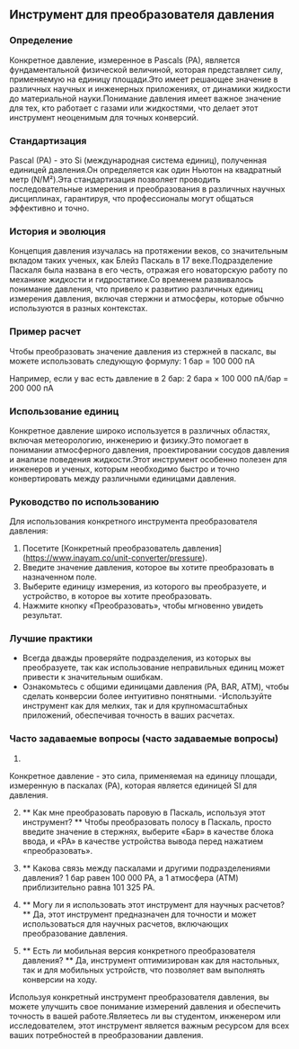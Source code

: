 ## Инструмент для преобразователя давления

### Определение
Конкретное давление, измеренное в Pascals (PA), является фундаментальной физической величиной, которая представляет силу, применяемую на единицу площади.Это имеет решающее значение в различных научных и инженерных приложениях, от динамики жидкости до материальной науки.Понимание давления имеет важное значение для тех, кто работает с газами или жидкостями, что делает этот инструмент неоценимым для точных конверсий.

### Стандартизация
Pascal (PA) - это Si (международная система единиц), полученная единицей давления.Он определяется как один Ньютон на квадратный метр (N/M²).Эта стандартизация позволяет проводить последовательные измерения и преобразования в различных научных дисциплинах, гарантируя, что профессионалы могут общаться эффективно и точно.

### История и эволюция
Концепция давления изучалась на протяжении веков, со значительным вкладом таких ученых, как Блейз Паскаль в 17 веке.Подразделение Паскаля была названа в его честь, отражая его новаторскую работу по механике жидкости и гидростатике.Со временем развивалось понимание давления, что привело к развитию различных единиц измерения давления, включая стержни и атмосферы, которые обычно используются в разных контекстах.

### Пример расчет
Чтобы преобразовать значение давления из стержней в паскалс, вы можете использовать следующую формулу:
1 бар = 100 000 пА

Например, если у вас есть давление в 2 бар:
2 бара × 100 000 пА/бар = 200 000 пА

### Использование единиц
Конкретное давление широко используется в различных областях, включая метеорологию, инженерию и физику.Это помогает в понимании атмосферного давления, проектировании сосудов давления и анализе поведения жидкости.Этот инструмент особенно полезен для инженеров и ученых, которым необходимо быстро и точно конвертировать между различными единицами давления.

### Руководство по использованию
Для использования конкретного инструмента преобразователя давления:
1. Посетите [Конкретный преобразователь давления] (https://www.inayam.co/unit-converter/pressure).
2. Введите значение давления, которое вы хотите преобразовать в назначенном поле.
3. Выберите единицу измерения, из которого вы преобразуете, и устройство, в которое вы хотите преобразовать.
4. Нажмите кнопку «Преобразовать», чтобы мгновенно увидеть результат.

### Лучшие практики
- Всегда дважды проверяйте подразделения, из которых вы преобразуете, так как использование неправильных единиц может привести к значительным ошибкам.
- Ознакомьтесь с общими единицами давления (PA, BAR, ATM), чтобы сделать конверсии более интуитивно понятными.
-Используйте инструмент как для мелких, так и для крупномасштабных приложений, обеспечивая точность в ваших расчетах.

### Часто задаваемые вопросы (часто задаваемые вопросы)

1.
Конкретное давление - это сила, применяемая на единицу площади, измеренную в паскалах (PA), которая является единицей SI для давления.

2. ** Как мне преобразовать паровую в Паскаль, используя этот инструмент? **
Чтобы преобразовать полосу в Паскаль, просто введите значение в стержнях, выберите «Бар» в качестве блока ввода, и «PA» в качестве устройства вывода перед нажатием «преобразовать».

3. ** Какова связь между паскалами и другими подразделениями давления?
1 бар равен 100 000 PA, а 1 атмосфера (ATM) приблизительно равна 101 325 PA.

4. ** Могу ли я использовать этот инструмент для научных расчетов? **
Да, этот инструмент предназначен для точности и может использоваться для научных расчетов, включающих преобразование давления.

5. ** Есть ли мобильная версия конкретного преобразователя давления? **
Да, инструмент оптимизирован как для настольных, так и для мобильных устройств, что позволяет вам выполнять конверсии на ходу.

Используя конкретный инструмент преобразователя давления, вы можете улучшить свое понимание измерений давления и обеспечить точность в вашей работе.Являетесь ли вы студентом, инженером или исследователем, этот инструмент является важным ресурсом для всех ваших потребностей в преобразовании давления.